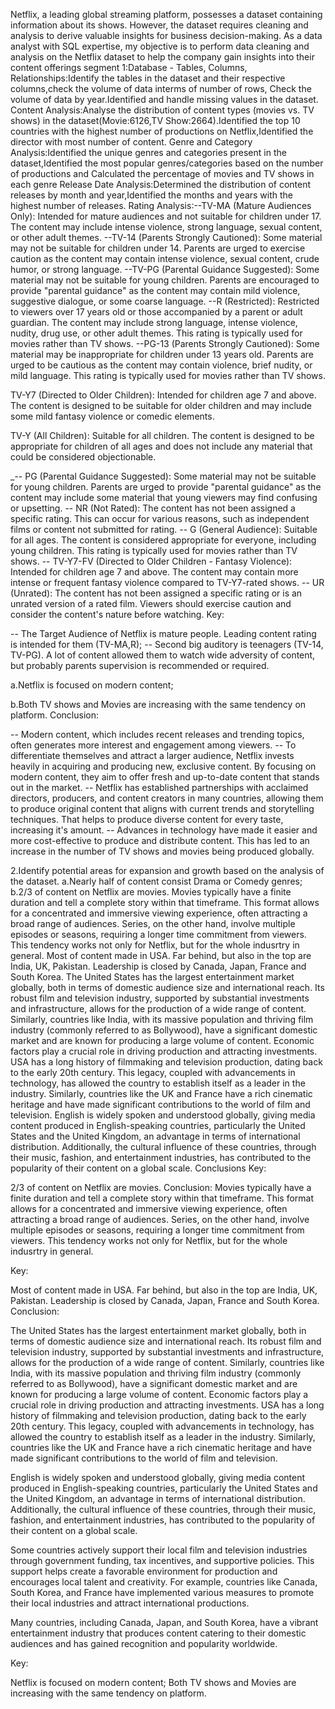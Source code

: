 Netflix, a leading global streaming platform, possesses a dataset containing information about its shows. However, the dataset requires cleaning and analysis to derive valuable insights for business decision-making. As a data analyst with SQL expertise, my objective is to perform data cleaning and analysis on the Netflix dataset to help the company gain insights into their content offerings
segment 1:Database - Tables, Columns, Relationships:Identify the tables in the dataset and their respective columns,check the volume of data interms of number of rows, Check the volume of data by year.Identified and handle  missing values in the dataset.
Content Analysis:Analyse the distribution of content types (movies vs. TV shows) in the dataset(Movie:6126,TV Show:2664).Identified the top 10 countries with the highest number of productions on Netflix,Identified the director with most number of content.
Genre and Category Analysis:Identified the unique genres and categories present in the dataset,Identified the most popular genres/categories based on the number of productions and Calculated the percentage of movies and TV shows in each genre
Release Date Analysis:Determined the distribution of content releases by month and year,Identified the months and years with the highest number of releases.
Rating Analysis:--TV-MA (Mature Audiences Only): Intended for mature audiences and not suitable for children under 17. The content may include intense violence, strong language, sexual content, or other adult themes.
--TV-14 (Parents Strongly Cautioned): Some material may not be suitable for children under 14. Parents are urged to exercise caution as the content may contain intense violence, sexual content, crude humor, or strong language.
--TV-PG (Parental Guidance Suggested): Some material may not be suitable for young children. Parents are encouraged to provide "parental guidance" as the content may contain mild violence, suggestive dialogue, or some coarse language.
--R (Restricted): Restricted to viewers over 17 years old or those accompanied by a parent or adult guardian. The content may include strong language, intense violence, nudity, drug use, or other adult themes. This rating is typically used for movies rather than TV shows.
--PG-13 (Parents Strongly Cautioned): Some material may be inappropriate for children under 13 years old. Parents are urged to be cautious as the content may contain violence, brief nudity, or mild language. This rating is typically used for movies rather than TV shows.

TV-Y7 (Directed to Older Children): Intended for children age 7 and above. The content is designed to be suitable for older children and may include some mild fantasy violence or comedic elements.

TV-Y (All Children): Suitable for all children. The content is designed to be appropriate for children of all ages and does not include any material that could be considered objectionable.

_-- PG (Parental Guidance Suggested): Some material may not be suitable for young children. Parents are urged to provide "parental guidance" as the content may include some material that young viewers may find confusing or upsetting.
-- NR (Not Rated): The content has not been assigned a specific rating. This can occur for various reasons, such as independent films or content not submitted for rating.
-- G (General Audience): Suitable for all ages. The content is considered appropriate for everyone, including young children. This rating is typically used for movies rather than TV shows.
-- TV-Y7-FV (Directed to Older Children - Fantasy Violence): Intended for children age 7 and above. The content may contain more intense or frequent fantasy violence compared to TV-Y7-rated shows.
-- UR (Unrated): The content has not been assigned a specific rating or is an unrated version of a rated film. Viewers should exercise caution and consider the content's nature before watching.
Key:

-- The Target Audience of Netflix is mature people. Leading content rating is intended for them (TV-MA,R);
 -- Second big auditory is teenagers (TV-14, TV-PG). A lot of content allowed them to watch wide adversity of content, but probably parents supervision is recommended or required.

 a.Netflix is focused on modern content;

b.Both TV shows and Movies are increasing with the same tendency on platform.
 Conclusion:

-- Modern content, which includes recent releases and trending topics, often generates more interest and engagement among viewers.
-- To differentiate themselves and attract a larger audience, Netflix invests heavily in acquiring and producing new, exclusive content. By focusing on modern content, they aim to offer fresh and up-to-date content that stands out in the market.
-- Netflix has established partnerships with acclaimed directors, producers, and content creators in many countries, allowing them to produce original content that aligns with current trends and storytelling techniques. That helps to produce diverse content for every taste, increasing it's amount.
-- Advances in technology have made it easier and more cost-effective to produce and distribute content. This has led to an increase in the number of TV shows and movies being produced globally.

2.Identify potential areas for expansion and growth based on the analysis of the dataset.
a.Nearly half of content consist Drama or Comedy genres;
b.2/3 of content on Netflix are movies.
Movies typically have a finite duration and tell a complete story within that timeframe. This format allows for a concentrated and immersive viewing experience, often attracting a broad range of audiences. Series, on the other hand, involve multiple episodes or seasons, requiring a longer time commitment from viewers. This tendency works not only for Netflix, but for the whole indusrtry in general.
Most of content made in USA. Far behind, but also in the top are India, UK, Pakistan. Leadership is closed by Canada, Japan, France and South Korea.
The United States has the largest entertainment market globally, both in terms of domestic audience size and international reach. Its robust film and television industry, supported by substantial investments and infrastructure, allows for the production of a wide range of content. Similarly, countries like India, with its massive population and thriving film industry (commonly referred to as Bollywood), have a significant domestic market and are known for producing a large volume of content. Economic factors play a crucial role in driving production and attracting investments.
USA has a long history of filmmaking and television production, dating back to the early 20th century. This legacy, coupled with advancements in technology, has allowed the country to establish itself as a leader in the industry. Similarly, countries like the UK and France have a rich cinematic heritage and have made significant contributions to the world of film and television.
English is widely spoken and understood globally, giving media content produced in English-speaking countries, particularly the United States and the United Kingdom, an advantage in terms of international distribution. Additionally, the cultural influence of these countries, through their music, fashion, and entertainment industries, has contributed to the popularity of their content on a global scale.
Conclusions
Key:

2/3 of content on Netflix are movies.
Conclusion: Movies typically have a finite duration and tell a complete story within that timeframe. This format allows for a concentrated and immersive viewing experience, often attracting a broad range of audiences. Series, on the other hand, involve multiple episodes or seasons, requiring a longer time commitment from viewers. This tendency works not only for Netflix, but for the whole indusrtry in general.

Key:

Most of content made in USA. Far behind, but also in the top are India, UK, Pakistan. Leadership is closed by Canada, Japan, France and South Korea.
Conclusion:

The United States has the largest entertainment market globally, both in terms of domestic audience size and international reach. Its robust film and television industry, supported by substantial investments and infrastructure, allows for the production of a wide range of content. Similarly, countries like India, with its massive population and thriving film industry (commonly referred to as Bollywood), have a significant domestic market and are known for producing a large volume of content. Economic factors play a crucial role in driving production and attracting investments.
USA has a long history of filmmaking and television production, dating back to the early 20th century. This legacy, coupled with advancements in technology, has allowed the country to establish itself as a leader in the industry. Similarly, countries like the UK and France have a rich cinematic heritage and have made significant contributions to the world of film and television.

English is widely spoken and understood globally, giving media content produced in English-speaking countries, particularly the United States and the United Kingdom, an advantage in terms of international distribution. Additionally, the cultural influence of these countries, through their music, fashion, and entertainment industries, has contributed to the popularity of their content on a global scale.

Some countries actively support their local film and television industries through government funding, tax incentives, and supportive policies. This support helps create a favorable environment for production and encourages local talent and creativity. For example, countries like Canada, South Korea, and France have implemented various measures to promote their local industries and attract international productions.

Many countries, including Canada, Japan, and South Korea, have a vibrant entertainment industry that produces content catering to their domestic audiences and has gained recognition and popularity worldwide.

Key:

Netflix is focused on modern content;
Both TV shows and Movies are increasing with the same tendency on platform.
